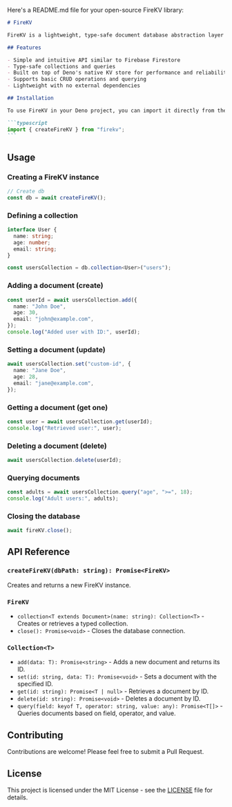 Here's a README.md file for your open-source FireKV library:

````markdown
# FireKV

FireKV is a lightweight, type-safe document database abstraction layer for Deno's Key-Value (KV) store. It provides a Firebase-like API for easy data management with TypeScript support.

## Features

- Simple and intuitive API similar to Firebase Firestore
- Type-safe collections and queries
- Built on top of Deno's native KV store for performance and reliability
- Supports basic CRUD operations and querying
- Lightweight with no external dependencies

## Installation

To use FireKV in your Deno project, you can import it directly from the GitHub repository:

```typescript
import { createFireKV } from "firekv";
```
````

## Usage

### Creating a FireKV instance

```typescript
// Create db
const db = await createFireKV();
```

### Defining a collection

```typescript
interface User {
  name: string;
  age: number;
  email: string;
}

const usersCollection = db.collection<User>("users");
```

### Adding a document (create)

```typescript
const userId = await usersCollection.add({
  name: "John Doe",
  age: 30,
  email: "john@example.com",
});
console.log("Added user with ID:", userId);
```

### Setting a document (update)

```typescript
await usersCollection.set("custom-id", {
  name: "Jane Doe",
  age: 28,
  email: "jane@example.com",
});
```

### Getting a document (get one)

```typescript
const user = await usersCollection.get(userId);
console.log("Retrieved user:", user);
```

### Deleting a document (delete)

```typescript
await usersCollection.delete(userId);
```

### Querying documents

```typescript
const adults = await usersCollection.query("age", ">=", 18);
console.log("Adult users:", adults);
```

### Closing the database

```typescript
await fireKV.close();
```

## API Reference

### `createFireKV(dbPath: string): Promise<FireKV>`

Creates and returns a new FireKV instance.

### `FireKV`

- `collection<T extends Document>(name: string): Collection<T>` - Creates or retrieves a typed collection.
- `close(): Promise<void>` - Closes the database connection.

### `Collection<T>`

- `add(data: T): Promise<string>` - Adds a new document and returns its ID.
- `set(id: string, data: T): Promise<void>` - Sets a document with the specified ID.
- `get(id: string): Promise<T | null>` - Retrieves a document by ID.
- `delete(id: string): Promise<void>` - Deletes a document by ID.
- `query(field: keyof T, operator: string, value: any): Promise<T[]>` - Queries documents based on field, operator, and value.

## Contributing

Contributions are welcome! Please feel free to submit a Pull Request.

## License

This project is licensed under the MIT License - see the [LICENSE](LICENSE) file for details.
